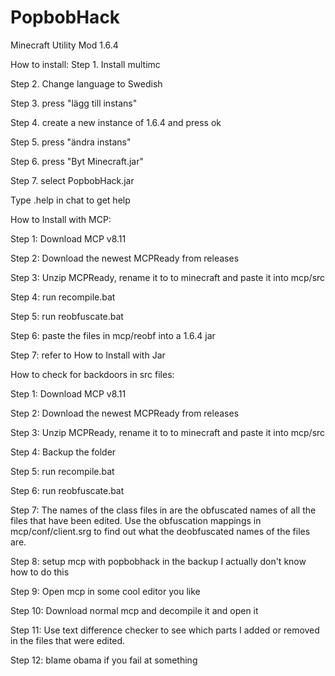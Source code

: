 # PopbobHack
Minecraft Utility Mod 1.6.4

How to install:
Step 1. Install multimc

Step 2. Change language to Swedish

Step 3. press "lägg till instans"

Step 4. create a new instance of 1.6.4 and press ok

Step 5. press "ändra instans"

Step 6. press "Byt Minecraft.jar"

Step 7. select PopbobHack.jar

Type .help in chat to get help

How to Install with MCP:

Step 1: Download MCP v8.11

Step 2: Download the newest MCPReady from releases

Step 3: Unzip MCPReady, rename it to to minecraft and paste it into mcp/src

Step 4: run recompile.bat

Step 5: run reobfuscate.bat

Step 6: paste the files in mcp/reobf into a 1.6.4 jar

Step 7: refer to How to Install with Jar


How to check for backdoors in src files:

Step 1: Download MCP v8.11

Step 2: Download the newest MCPReady from releases

Step 3: Unzip MCPReady, rename it to to minecraft and paste it into mcp/src

Step 4: Backup the folder

Step 5: run recompile.bat

Step 6: run reobfuscate.bat

Step 7: The names of the class files in are the obfuscated names of all the files that have been edited. Use the obfuscation mappings in mcp/conf/client.srg to find out what the deobfuscated names of the files are.

Step 8: setup mcp with popbobhack in the backup I actually don't know how to do this

Step 9: Open mcp in some cool editor you like

Step 10: Download normal mcp and decompile it and open it

Step 11: Use text difference checker to see which parts I added or removed in the files that were edited.

Step 12: blame obama if you fail at something
